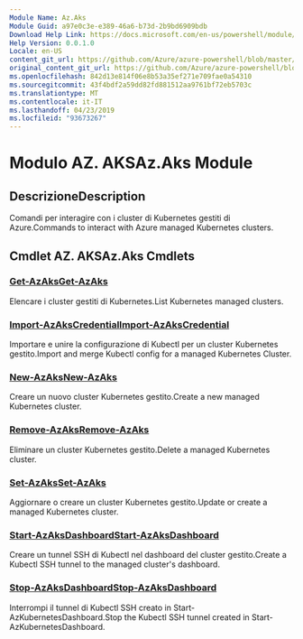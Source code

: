 ```yaml
---
Module Name: Az.Aks
Module Guid: a97e0c3e-e389-46a6-b73d-2b9bd6909bdb
Download Help Link: https://docs.microsoft.com/en-us/powershell/module/az.aks
Help Version: 0.0.1.0
Locale: en-US
content_git_url: https://github.com/Azure/azure-powershell/blob/master/src/Aks/Aks/help/Az.Aks.md
original_content_git_url: https://github.com/Azure/azure-powershell/blob/master/src/Aks/Aks/help/Az.Aks.md
ms.openlocfilehash: 842d13e814f06e8b53a35ef271e709fae0a54310
ms.sourcegitcommit: 43f4bdf2a59dd82fd881512aa9761bf72eb5703c
ms.translationtype: MT
ms.contentlocale: it-IT
ms.lasthandoff: 04/23/2019
ms.locfileid: "93673267"
---
```

# <span data-ttu-id="27d38-101">Modulo AZ. AKS</span><span class="sxs-lookup"><span data-stu-id="27d38-101">Az.Aks Module</span></span>
## <span data-ttu-id="27d38-102">Descrizione</span><span class="sxs-lookup"><span data-stu-id="27d38-102">Description</span></span>
<span data-ttu-id="27d38-103">Comandi per interagire con i cluster di Kubernetes gestiti di Azure.</span><span class="sxs-lookup"><span data-stu-id="27d38-103">Commands to interact with Azure managed Kubernetes clusters.</span></span>

## <span data-ttu-id="27d38-104">Cmdlet AZ. AKS</span><span class="sxs-lookup"><span data-stu-id="27d38-104">Az.Aks Cmdlets</span></span>
### [<span data-ttu-id="27d38-105">Get-AzAks</span><span class="sxs-lookup"><span data-stu-id="27d38-105">Get-AzAks</span></span>](Get-AzAks.md)
<span data-ttu-id="27d38-106">Elencare i cluster gestiti di Kubernetes.</span><span class="sxs-lookup"><span data-stu-id="27d38-106">List Kubernetes managed clusters.</span></span>

### [<span data-ttu-id="27d38-107">Import-AzAksCredential</span><span class="sxs-lookup"><span data-stu-id="27d38-107">Import-AzAksCredential</span></span>](Import-AzAksCredential.md)
<span data-ttu-id="27d38-108">Importare e unire la configurazione di Kubectl per un cluster Kubernetes gestito.</span><span class="sxs-lookup"><span data-stu-id="27d38-108">Import and merge Kubectl config for a managed Kubernetes Cluster.</span></span>

### [<span data-ttu-id="27d38-109">New-AzAks</span><span class="sxs-lookup"><span data-stu-id="27d38-109">New-AzAks</span></span>](New-AzAks.md)
<span data-ttu-id="27d38-110">Creare un nuovo cluster Kubernetes gestito.</span><span class="sxs-lookup"><span data-stu-id="27d38-110">Create a new managed Kubernetes cluster.</span></span>

### [<span data-ttu-id="27d38-111">Remove-AzAks</span><span class="sxs-lookup"><span data-stu-id="27d38-111">Remove-AzAks</span></span>](Remove-AzAks.md)
<span data-ttu-id="27d38-112">Eliminare un cluster Kubernetes gestito.</span><span class="sxs-lookup"><span data-stu-id="27d38-112">Delete a managed Kubernetes cluster.</span></span>

### [<span data-ttu-id="27d38-113">Set-AzAks</span><span class="sxs-lookup"><span data-stu-id="27d38-113">Set-AzAks</span></span>](Set-AzAks.md)
<span data-ttu-id="27d38-114">Aggiornare o creare un cluster Kubernetes gestito.</span><span class="sxs-lookup"><span data-stu-id="27d38-114">Update or create a managed Kubernetes cluster.</span></span>

### [<span data-ttu-id="27d38-115">Start-AzAksDashboard</span><span class="sxs-lookup"><span data-stu-id="27d38-115">Start-AzAksDashboard</span></span>](Start-AzAksDashboard.md)
<span data-ttu-id="27d38-116">Creare un tunnel SSH di Kubectl nel dashboard del cluster gestito.</span><span class="sxs-lookup"><span data-stu-id="27d38-116">Create a Kubectl SSH tunnel to the managed cluster's dashboard.</span></span>

### [<span data-ttu-id="27d38-117">Stop-AzAksDashboard</span><span class="sxs-lookup"><span data-stu-id="27d38-117">Stop-AzAksDashboard</span></span>](Stop-AzAksDashboard.md)
<span data-ttu-id="27d38-118">Interrompi il tunnel di Kubectl SSH creato in Start-AzKubernetesDashboard.</span><span class="sxs-lookup"><span data-stu-id="27d38-118">Stop the Kubectl SSH tunnel created in Start-AzKubernetesDashboard.</span></span>


